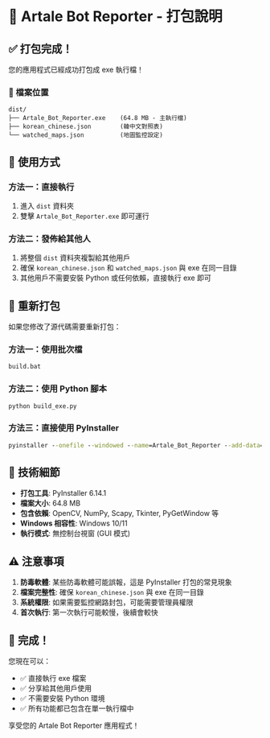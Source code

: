 # 🎯 Artale Bot Reporter - 打包說明

## ✅ 打包完成！

您的應用程式已經成功打包成 exe 執行檔！

### 📁 檔案位置
```
dist/
├── Artale_Bot_Reporter.exe    (64.8 MB - 主執行檔)
├── korean_chinese.json        (韓中文對照表)
└── watched_maps.json          (地圖監控設定)
```

## 🚀 使用方式

### 方法一：直接執行
1. 進入 `dist` 資料夾
2. 雙擊 `Artale_Bot_Reporter.exe` 即可運行

### 方法二：發佈給其他人
1. 將整個 `dist` 資料夾複製給其他用戶
2. 確保 `korean_chinese.json` 和 `watched_maps.json` 與 exe 在同一目錄
3. 其他用戶不需要安裝 Python 或任何依賴，直接執行 exe 即可

## 🔧 重新打包

如果您修改了源代碼需要重新打包：

### 方法一：使用批次檔
```cmd
build.bat
```

### 方法二：使用 Python 腳本
```cmd
python build_exe.py
```

### 方法三：直接使用 PyInstaller
```cmd
pyinstaller --onefile --windowed --name=Artale_Bot_Reporter --add-data=korean_chinese.json;. --hidden-import=cv2 --hidden-import=numpy --hidden-import=tkinter --hidden-import=scapy.all --hidden-import=pygetwindow Artale_Bot_Reporter.py
```

## 📝 技術細節

- **打包工具**: PyInstaller 6.14.1
- **檔案大小**: 64.8 MB
- **包含依賴**: OpenCV, NumPy, Scapy, Tkinter, PyGetWindow 等
- **Windows 相容性**: Windows 10/11
- **執行模式**: 無控制台視窗 (GUI 模式)

## ⚠️ 注意事項

1. **防毒軟體**: 某些防毒軟體可能誤報，這是 PyInstaller 打包的常見現象
2. **檔案完整性**: 確保 `korean_chinese.json` 與 exe 在同一目錄
3. **系統權限**: 如果需要監控網路封包，可能需要管理員權限
4. **首次執行**: 第一次執行可能較慢，後續會較快

## 🎉 完成！

您現在可以：
- ✅ 直接執行 exe 檔案
- ✅ 分享給其他用戶使用
- ✅ 不需要安裝 Python 環境
- ✅ 所有功能都已包含在單一執行檔中

享受您的 Artale Bot Reporter 應用程式！ 